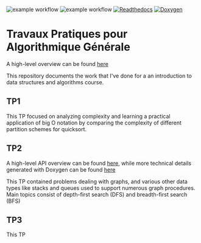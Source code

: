 ![example workflow](https://github.com/ejovo13/DSA_TP1/actions/workflows/mac.yml/badge.svg)
![example workflow](https://github.com/ejovo13/DSA_TP1/actions/workflows/ubuntu.yml/badge.svg)
[![Readthedocs](https://readthedocs.org/projects/polytech-sorbonne-main-tp2/badge/?version=latest)](https://polytech-sorbonne-main-tp2.readthedocs.io/en/latest/?badge=latest)
[![Doxygen](https://github.com/ejovo13/DSA_TP1/actions/workflows/Doxygen.yml/badge.svg)](https://ejovo13.github.io/DSA_TP1/)

# Travaux Pratiques pour Algorithmique Générale

A high-level overview can be found [here](https://dsa-tp1.readthedocs.io/en/latest/)

This repository documents the work that I've done for a an introduction to data structures and algorithms course.

## TP1

This TP focused on analyzing complexity and learning a practical application of big O notation by comparing the complexity of different partition schemes for quicksort.

## TP2

A high-level API overview can be found [here](https://polytech-sorbonne-main-tp2.readthedocs.io/en/latest/), while more technical details generated with Doxygen can be found [here](https://ejovo13.github.io/DSA_TP1/)

This TP contained problems dealing with graphs, and various other data types like stacks and queues used to support numerous graph procedures. Main topics consist of depth-first search (DFS) and breadth-first search (BFS)

## TP3

This TP 

